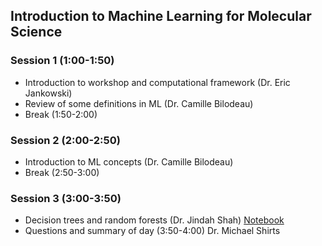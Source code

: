 ## Introduction to Machine Learning for Molecular Science

### Session 1 (1:00-1:50)
* Introduction to workshop and computational framework (Dr. Eric Jankowski)
* Review of some definitions in ML (Dr. Camille Bilodeau)
* Break (1:50-2:00)

### Session 2 (2:00-2:50)
* Introduction to ML concepts (Dr. Camille Bilodeau)
* Break (2:50-3:00)

### Session 3 (3:00-3:50)
* Decision trees and random forests (Dr. Jindah Shah) [Notebook](https://github.com/icomse/9th_workshop_ml_for_molecules/blob/main/Monday/Decision_Tree_Random_Forests/RandomForest.ipynb)
* Questions and summary of day (3:50-4:00) Dr. Michael Shirts

